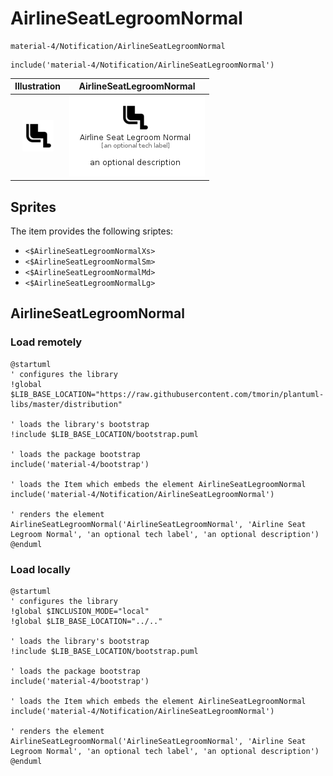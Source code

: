 # AirlineSeatLegroomNormal


```text
material-4/Notification/AirlineSeatLegroomNormal
```

```text
include('material-4/Notification/AirlineSeatLegroomNormal')
```



| Illustration | AirlineSeatLegroomNormal |
| :---: | :---: |
| ![illustration for Illustration](../../material-4/Notification/AirlineSeatLegroomNormal.png) | ![illustration for AirlineSeatLegroomNormal](../../material-4/Notification/AirlineSeatLegroomNormal.Local.png) |



## Sprites
The item provides the following sriptes:

- `<$AirlineSeatLegroomNormalXs>`
- `<$AirlineSeatLegroomNormalSm>`
- `<$AirlineSeatLegroomNormalMd>`
- `<$AirlineSeatLegroomNormalLg>`





## AirlineSeatLegroomNormal

### Load remotely
```plantuml
@startuml
' configures the library
!global $LIB_BASE_LOCATION="https://raw.githubusercontent.com/tmorin/plantuml-libs/master/distribution"

' loads the library's bootstrap
!include $LIB_BASE_LOCATION/bootstrap.puml

' loads the package bootstrap
include('material-4/bootstrap')

' loads the Item which embeds the element AirlineSeatLegroomNormal
include('material-4/Notification/AirlineSeatLegroomNormal')

' renders the element
AirlineSeatLegroomNormal('AirlineSeatLegroomNormal', 'Airline Seat Legroom Normal', 'an optional tech label', 'an optional description')
@enduml
```

### Load locally
```plantuml
@startuml
' configures the library
!global $INCLUSION_MODE="local"
!global $LIB_BASE_LOCATION="../.."

' loads the library's bootstrap
!include $LIB_BASE_LOCATION/bootstrap.puml

' loads the package bootstrap
include('material-4/bootstrap')

' loads the Item which embeds the element AirlineSeatLegroomNormal
include('material-4/Notification/AirlineSeatLegroomNormal')

' renders the element
AirlineSeatLegroomNormal('AirlineSeatLegroomNormal', 'Airline Seat Legroom Normal', 'an optional tech label', 'an optional description')
@enduml
```

